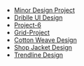 * [Minor Design Project](https://rishabhsharma015.github.io/Web_Designs/Minor-Project/)
* [Driblle UI Design](https://rishabhsharma015.github.io/Web_Designs/Bonus-Project/)
* [Project-6](https://rishabhsharma015.github.io/Web_Designs/Designs_Project/Project-6/)
* [Grid-Project](https://rishabhsharma015.github.io/Web_Designs/Designs_Project/Grid-Project/) <br>
* [Cotton Weave Design](https://rishabhsharma015.github.io/Web_Designs/Designs_Project/Cotton-Weave/) <br>
* [Shop Jacket Design](https://rishabhsharma015.github.io/Web_Designs/Designs_Project/Shop-Jacket/) <br>
* [Trendline Design](https://rishabhsharma015.github.io/Web_Designs/Designs_Project/Trendline/) <br>

